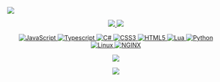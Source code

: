 <p align="left"> <img src="https://komarev.com/ghpvc/?username=ArDevy"/> </p>

<p align="center">
  <tr>
    <td align="center" style="padding=0;width=50%;">
      <a href="https://github.com/ArDevy">
      <img src="https://github-readme-stats.vercel.app/api/?username=ArDevy&title_color=adb2d3&text_color=9f9f9f&show_icons=true&bg_color=00000000&hide_border=true&icon_color=adb2d3&hide_title=true&count_private=true&include_all_commits=true&enable_animations=true" />
    </td>
      <td align="center" style="padding=0;width=50%;">
      <a href="https://github.com/ArDevy">
      <img src="https://github-readme-stats-one-bice.vercel.app/api/top-langs/?username=ArDevy&role=OWNER,ORGANIZATION_MEMBER,COLLABORATOR&title_color=adb2d3&text_color=9f9f9f&show_icons=true&bg_color=00000000&hide_border=true&icon_color=adb2d3&hide_title=true&count_private=true&enable_animations=true" />
    </td>
  </tr>
</p>

<p align="center">
  <img alt="JavaScript" src="https://img.shields.io/badge/javascript%20-%23323330.svg?&style=for-the-badge&logo=javascript&logoColor=%23F7DF1E"/> 
  <img alt = "Typescript" src="https://img.shields.io/badge/TypeScript-007ACC?style=for-the-badge&logo=typescript&logoColor=white"/>
  <img alt = "C#" src="https://img.shields.io/badge/c%23-%23239120.svg?style=for-the-badge&logo=c-sharp&logoColor=white"/>
  <img alt = "CSS3" src="https://img.shields.io/badge/css3-%231572B6.svg?style=for-the-badge&logo=css3&logoColor=white"/>
  <img alt = "HTML5" src="https://img.shields.io/badge/html5-%23E34F26.svg?style=for-the-badge&logo=html5&logoColor=white"/>
  <img alt = "Lua" src="https://img.shields.io/badge/lua-%232C2D72.svg?style=for-the-badge&logo=lua&logoColor=white"/>
  <img alt = "Python" src="https://img.shields.io/badge/python-3670A0?style=for-the-badge&logo=python&logoColor=ffdd54"/>
  <img alt = "Linux" src="https://img.shields.io/badge/Linux-FCC624?style=for-the-badge&logo=linux&logoColor=black"/>
  <img alt = "NGINX" src="https://img.shields.io/badge/nginx-%23009639.svg?style=for-the-badge&logo=nginx&logoColor=white"/>
<p>

<p align="center">
  <tr>
    <td align="center" style="padding=0;width=50%;">
      <a href="https://github.com/ArDevy">
      <img src="https://github-readme-streak-stats.herokuapp.com?user=ArDevy&theme=tokyonight_duo&hide_border=true&ring=adb2d3&currStreakLabel=adb2d3&sideNums=9f9f9f&dates=979797&sideLabels=adb2d3&currStreakNum=9f9f9f&border=DD2727&stroke=00000000&background=00000000&fire=8B91B6" />
    </td>
  </tr>
</p>

<p align="center">
  <img src="https://discord.c99.nl/widget/theme-5/397288194242117655.png">
<p>
